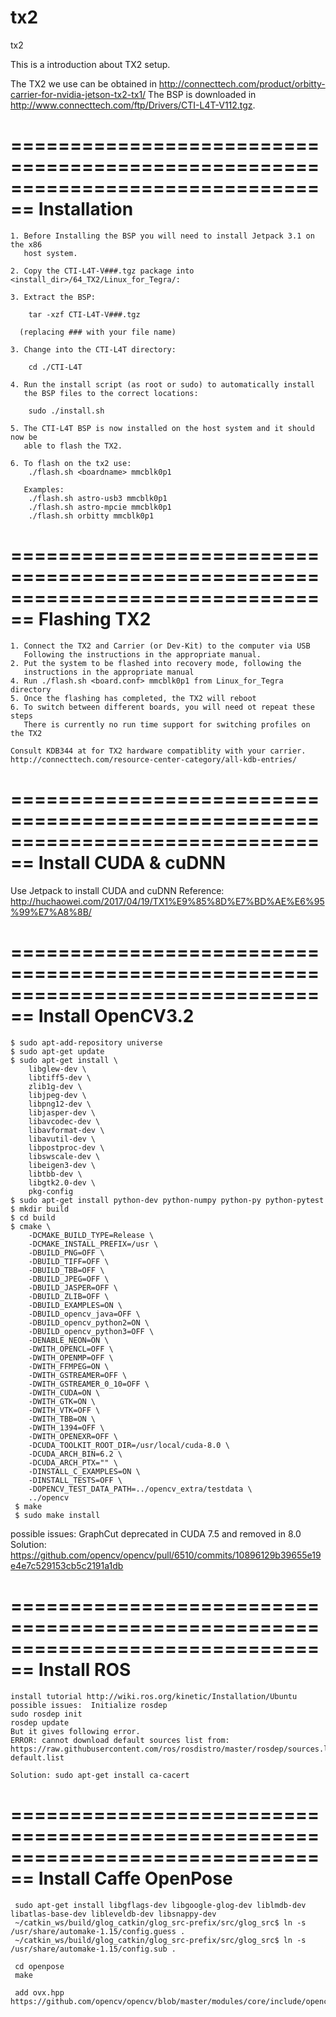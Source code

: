 # tx2
tx2
 
This is a introduction about TX2 setup.

The TX2 we use can be obtained in http://connecttech.com/product/orbitty-carrier-for-nvidia-jetson-tx2-tx1/
The BSP is downloaded in http://www.connecttech.com/ftp/Drivers/CTI-L4T-V112.tgz.

================================================================================
			Installation
================================================================================

	1. Before Installing the BSP you will need to install Jetpack 3.1 on the x86
       host system.  

	2. Copy the CTI-L4T-V###.tgz package into <install_dir>/64_TX2/Linux_for_Tegra/:

    3. Extract the BSP:

		tar -xzf CTI-L4T-V###.tgz

	  (replacing ### with your file name)

	3. Change into the CTI-L4T directory:
		
		cd ./CTI-L4T

	4. Run the install script (as root or sudo) to automatically install
	   the BSP files to the correct locations:

	    sudo ./install.sh

    5. The CTI-L4T BSP is now installed on the host system and it should now be
       able to flash the TX2.

    6. To flash on the tx2 use:
        ./flash.sh <boardname> mmcblk0p1

       Examples:
        ./flash.sh astro-usb3 mmcblk0p1
        ./flash.sh astro-mpcie mmcblk0p1
        ./flash.sh orbitty mmcblk0p1

================================================================================
			Flashing TX2
================================================================================
   
    1. Connect the TX2 and Carrier (or Dev-Kit) to the computer via USB
       Following the instructions in the appropriate manual.
    2. Put the system to be flashed into recovery mode, following the 
       instructions in the appropriate manual
    4. Run ./flash.sh <board.conf> mmcblk0p1 from Linux_for_Tegra directory
    5. Once the flashing has completed, the TX2 will reboot 
    6. To switch between different boards, you will need ot repeat these steps
       There is currently no run time support for switching profiles on the TX2

    Consult KDB344 at for TX2 hardware compatiblity with your carrier.
    http://connecttech.com/resource-center-category/all-kdb-entries/

================================================================================
			Install CUDA & cuDNN
================================================================================
   
   Use Jetpack to install CUDA and cuDNN
   Reference: http://huchaowei.com/2017/04/19/TX1%E9%85%8D%E7%BD%AE%E6%95%99%E7%A8%8B/
   

================================================================================
			Install OpenCV3.2
================================================================================
    
    $ sudo apt-add-repository universe
    $ sudo apt-get update
    $ sudo apt-get install \
	    libglew-dev \
	    libtiff5-dev \
	    zlib1g-dev \
	    libjpeg-dev \
	    libpng12-dev \
	    libjasper-dev \
	    libavcodec-dev \
	    libavformat-dev \
	    libavutil-dev \
	    libpostproc-dev \
	    libswscale-dev \
	    libeigen3-dev \
	    libtbb-dev \
	    libgtk2.0-dev \
	    pkg-config
    $ sudo apt-get install python-dev python-numpy python-py python-pytest
    $ mkdir build
    $ cd build
    $ cmake \
	    -DCMAKE_BUILD_TYPE=Release \
	    -DCMAKE_INSTALL_PREFIX=/usr \
	    -DBUILD_PNG=OFF \
	    -DBUILD_TIFF=OFF \
	    -DBUILD_TBB=OFF \
	    -DBUILD_JPEG=OFF \
	    -DBUILD_JASPER=OFF \
	    -DBUILD_ZLIB=OFF \
	    -DBUILD_EXAMPLES=ON \
	    -DBUILD_opencv_java=OFF \
	    -DBUILD_opencv_python2=ON \
	    -DBUILD_opencv_python3=OFF \
	    -DENABLE_NEON=ON \
	    -DWITH_OPENCL=OFF \
	    -DWITH_OPENMP=OFF \
	    -DWITH_FFMPEG=ON \
	    -DWITH_GSTREAMER=OFF \
	    -DWITH_GSTREAMER_0_10=OFF \
	    -DWITH_CUDA=ON \
	    -DWITH_GTK=ON \
	    -DWITH_VTK=OFF \
	    -DWITH_TBB=ON \
	    -DWITH_1394=OFF \
	    -DWITH_OPENEXR=OFF \
	    -DCUDA_TOOLKIT_ROOT_DIR=/usr/local/cuda-8.0 \
	    -DCUDA_ARCH_BIN=6.2 \
	    -DCUDA_ARCH_PTX="" \
	    -DINSTALL_C_EXAMPLES=ON \
	    -DINSTALL_TESTS=OFF \
	    -DOPENCV_TEST_DATA_PATH=../opencv_extra/testdata \
	    ../opencv
     $ make
     $ sudo make install
   

possible issues: GraphCut deprecated in CUDA 7.5 and removed in 8.0
Solution: https://github.com/opencv/opencv/pull/6510/commits/10896129b39655e19e4e7c529153cb5c2191a1db


================================================================================
			Install ROS
================================================================================
    
    install tutorial http://wiki.ros.org/kinetic/Installation/Ubuntu
    possible issues:  Initialize rosdep
	sudo rosdep init
	rosdep update
	But it gives following error.
	ERROR: cannot download default sources list from: https://raw.githubusercontent.com/ros/rosdistro/master/rosdep/sources.list.d/20-default.list
	
	Solution: sudo apt-get install ca-cacert
================================================================================
			Install Caffe OpenPose
================================================================================
     sudo apt-get install libgflags-dev libgoogle-glog-dev liblmdb-dev libatlas-base-dev libleveldb-dev libsnappy-dev
     ~/catkin_ws/build/glog_catkin/glog_src-prefix/src/glog_src$ ln -s /usr/share/automake-1.15/config.guess .
     ~/catkin_ws/build/glog_catkin/glog_src-prefix/src/glog_src$ ln -s /usr/share/automake-1.15/config.sub .

     cd openpose
     make
  
     add ovx.hpp https://github.com/opencv/opencv/blob/master/modules/core/include/opencv2/core/ovx.hpp
    
